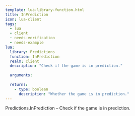 ```yaml
---
template: lua-library-function.html
title: InPrediction
icon: lua-client
tags:
  - lua
  - client
  - needs-verification
  - needs-example
lua:
  library: Predictions
  function: InPrediction
  realm: client
  description: "Check if the game is in prediction."
  
  arguments:
  
  returns:
    - type: boolean
      description: "Whether the game is in prediction."
---
```


<div class="lua__search__keywords">
Predictions.InPrediction &#x2013; Check if the game is in prediction.
</div>
